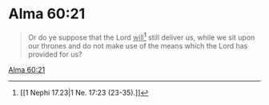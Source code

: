 # Alma 60:21

> Or do ye suppose that the Lord <u>will</u>[^a] still deliver us, while we sit upon our thrones and do not make use of the means which the Lord has provided for us?

[Alma 60:21](https://www.churchofjesuschrist.org/study/scriptures/bofm/alma/60?lang=eng&id=p21#p21)


[^a]: [[1 Nephi 17.23|1 Ne. 17:23 (23-35).]]
